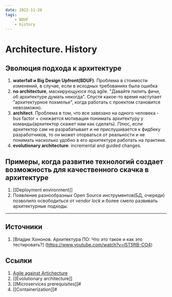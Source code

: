 ```yaml
---
date: 2022-11-28
tags:
    - BDUF
    - history
---
```

# Architecture. History

## Эволюция подхода к архитектуре

1. **waterfall и Big Design Upfront(BDUF)**. Проблема в стоимости изменений, в случае, если в исходных требованиях была ошибка
1. **no architecture**, маскирующуюся под agile. "Давайте пилить фичи, об архитектуре думать некогда". Спустя какое-то время наступает "архитектурное похмелье", когда работать с проектом становится невозможно.
1. **architect**. Проблема в том, что все завязано на одного человека - bus factor + снижается мотивация понимать архитектуру у команды(архитектор скажет нам как сделать). Плюс, если архитектор сам не разрабатывает и не прислушивается к фидбеку разработчиков, то он может оторваться от реальности и не понимать насколько удобно в его архитектуре работать на практике.
1. **evolutionary architecture**: incremental and guided changes.

## Примеры, когда развитие технологий создает возможность для качественного скачка в архитектуре

1. [[Deployment environment]]
1. Появление разнообразных Open Source инструментов(БД, очереди) позволило освободиться от *vendor lock* и более смело развивать архитектурные подходы.

---

## Источники

1. [Владик Хононов. Архитектура ПО: Что это такое и как это тестировать?] (https://www.youtube.com/watch?v=lST5ftB-CO4)

## Ссылки

1. [Agile against Artichecture](https://t.me/emacsway_log/156)
1. [[Evolutionary architecture]]
1. [[Microservices prerequisites]]#
1. [[Containerization]]#
